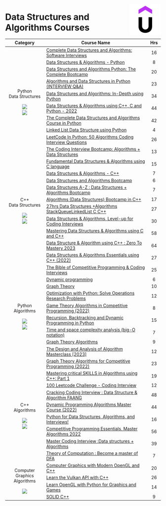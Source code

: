 <a href="/udemy-courses/computer-science/data-structures-and-algorithms/README.md"><img align="right" width="100" src="/logos/udemy.png"></img></a>

# Data Structures and Algorithms Courses

<table>
    <thead>
        <tr>
<th width="250px">Category</th>
<th width="900px">Course Name</th>
<th width="50px">Hrs</th>
        </tr>
    </thead>
    <tbody>
        <tr>
<td rowspan=10 align="center">Python<br>Data Structures<br><br>
<a href="/udemy-courses/computer-science/data-structures-and-algorithms/README.md"><img src="https://github.com/cs-MohamedAyman/cs-MohamedAyman/blob/master/repos-logos/data-structures.png" width="40%"></img></a><br>
<a href="/udemy-courses/computer-science/data-structures-and-algorithms/README.md"><img src="https://github.com/cs-MohamedAyman/cs-MohamedAyman/blob/master/repos-logos/python.png" width="40%"></img></a><br>
</td>
<td><a href="https://udemy.com/course/data-structures-and-algorithms-software-interviews/">
Complete Data Structures and Algorithms: Software Interviews</a></td>
<td align="center">16</td>
        </tr>
        <tr>
<td><a href="https://udemy.com/course/data-structures-algorithms-python/">
Data Structures & Algorithms - Python</a></td>
<td align="center">8</td>
        </tr>
        <tr>
<td><a href="https://udemy.com/course/data-structures-and-algorithms-masterclass/">
Data Structures and Algorithms Python: The Complete Bootcamp</a></td>
<td align="center">20</td>
        </tr>
        <tr>
<td><a href="https://udemy.com/course/algorithms-and-data-structures-in-python/">
Algorithms and Data Structures in Python (INTERVIEW Q&A)</a></td>
<td align="center">23</td>
        </tr>
        <tr>
<td><a href="https://udemy.com/course/learning-data-structures-algorithms-in-python-from-scratch/">
Data Structures and Algorithms: In-Depth using Python</a></td>
<td align="center">34</td>
        </tr>
        <tr>
<td><a href="https://udemy.com/course/mastering-data-structures-and-algorithms-using-c-programming/">
Data Structures & Algorithms using C++, C and Python - 2022</a></td>
<td align="center">44</td>
        </tr>
        <tr>
<td><a href="https://udemy.com/course/data-structures-and-algorithms-bootcamp-in-python/">
The Complete Data Structures and Algorithms Course in Python</a></td>
<td align="center">42</td>
        </tr>
        <tr>
<td><a href="https://udemy.com/course/python-linked-list/">
Linked List Data Structure using Python</a></td>
<td align="center">4</td>
        </tr>
        <tr>
<td><a href="https://udemy.com/course/leetcode-in-python-50-algorithms-coding-interview-questions/">
LeetCode In Python: 50 Algorithms Coding Interview Questions</a></td>
<td align="center">26</td>
        </tr>
        <tr>
<td><a href="https://udemy.com/course/coding-interview-bootcamp-algorithms-and-data-structure/">
The Coding Interview Bootcamp: Algorithms + Data Structures</a></td>
<td align="center">13</td>
        </tr>
        <tr>
<td rowspan=10 align="center">C++<br>Data Structures<br><br>
<a href="/udemy-courses/computer-science/data-structures-and-algorithms/README.md"><img src="https://github.com/cs-MohamedAyman/cs-MohamedAyman/blob/master/repos-logos/data-structures.png" width="40%"></img></a><br>
<a href="/udemy-courses/computer-science/data-structures-and-algorithms/README.md"><img src="https://github.com/cs-MohamedAyman/cs-MohamedAyman/blob/master/repos-logos/cpp.png" width="40%"></img></a><br>
</td>
<td><a href="https://udemy.com/course/data-structures-stack-queue-linkedlist/">
Fundamental Data Structures & Algorithms using C language</a></td>
<td align="center">15</td>
        </tr>
        <tr>
<td><a href="https://udemy.com/course/data-structures-algorithms-cpp/">
Data Structures & Algorithms - C++</a></td>
<td align="center">7</td>
        </tr>
        <tr>
<td><a href="https://udemy.com/course/data-structures-and-algorithms-bootcamp/">
Data Structures and Algorithms Bootcamp</a></td>
<td align="center">6</td>
        </tr>
        <tr>
<td><a href="https://udemy.com/course/data-structures-and-algorithms-the-complete-guide/">
Data Structures A-Z : Data Structures + Algorithms Bootcamp</a></td>
<td align="center">7</td>
        </tr>
        <tr>
<td><a href="https://udemy.com/course/algorithms-bootcamp-in-c/">
Algorithms (Data Structures) Bootcamp in C++</a></td>
<td align="center">17</td>
        </tr>
        <tr>
<td><a href="https://udemy.com/course/27hrs-datastructure-algorithm-cc-stack-queue-linkedlist/">
27hrs Data Structures +Algorithms StackQueueLinkedList C C++</a></td>
<td align="center">27</td>
        </tr>
        <tr>
<td><a href="https://udemy.com/course/cpp-data-structures-algorithms-levelup-prateek-narang/">
Data Structures & Algorithms, Level-up for Coding Interviews</a></td>
<td align="center">30</td>
        </tr>
        <tr>
<td><a href="https://udemy.com/course/datastructurescncpp/">
Mastering Data Structures & Algorithms using C and C++</a></td>
<td align="center">58</td>
        </tr>
        <tr>
<td><a href="https://udemy.com/course/data-structures-algorithms-using-c-zero-to-mastery/">
Data Structure & Algorithm using C++ : Zero To Mastery 2023</a></td>
<td align="center">64</td>
        </tr>
        <tr>
<td><a href="https://udemy.com/course/cpp-data-structures-algorithms-prateek-narang/">
Data Structures & Algorithms Essentials using C++ (2022)</a></td>
<td align="center">27</td>
        </tr>
        <tr>
<td rowspan=10 align="center">Python<br>Algorithms<br><br>
<a href="/udemy-courses/computer-science/data-structures-and-algorithms/README.md"><img src="https://github.com/cs-MohamedAyman/cs-MohamedAyman/blob/master/repos-logos/algorithms-analysis.png" width="40%"></img></a><br>
<a href="/udemy-courses/computer-science/data-structures-and-algorithms/README.md"><img src="https://github.com/cs-MohamedAyman/cs-MohamedAyman/blob/master/repos-logos/python.png" width="40%"></img></a><br>
</td>
<td><a href="https://udemy.com/course/the-bible-of-algorithms-and-interview-questions/">
The Bible of Competitive Programming & Coding Interviews</a></td>
<td align="center">25</td>
        </tr>
        <tr>
<td><a href="https://udemy.com/course/dynamic-programming-x/">
Dynamic programming</a></td>
<td align="center">6</td>
        </tr>
        <tr>
<td><a href="https://udemy.com/course/graph-theory/">
Graph Theory</a></td>
<td align="center">10</td>
        </tr>
        <tr>
<td><a href="https://udemy.com/course/optimization-with-python-linear-nonlinear-and-cplex-gurobi/">
Optimization with Python: Solve Operations Research Problems</a></td>
<td align="center">12</td>
        </tr>
        <tr>
<td><a href="https://udemy.com/course/game-theory-algorithms-in-competitive-programming-course/">
Game Theory Algorithms in Competitive Programming (2022)</a></td>
<td align="center">8</td>
        </tr>
        <tr>
<td><a href="https://udemy.com/course/algorithmic-problems-in-python/">
Recursion, Backtracking and Dynamic Programming in Python</a></td>
<td align="center">15</td>
        </tr>
        <tr>
<td><a href="https://udemy.com/course/complexity-analysis/">
Time and space complexity analysis (big-O notation)</a></td>
<td align="center">7</td>
        </tr>
        <tr>
<td><a href="https://udemy.com/course/graph-theory-algorithms/">
Graph Theory Algorithms</a></td>
<td align="center">9</td>
        </tr>
        <tr>
<td><a href="https://udemy.com/course/design-and-analysis-of-algorithm-/">
The Design and Analysis of Algorithm Masterclass [2023]</a></td>
<td align="center">12</td>
        </tr>
        <tr>
<td><a href="https://udemy.com/course/graph-theory-algorithms-for-competitive-programming/">
Graph Theory Algorithms for Competitive Programming (2022)</a></td>
<td align="center">23</td>
        </tr>
        <tr>
<td rowspan=8 align="center">C++<br>Algorithms<br><br>
<a href="/udemy-courses/computer-science/data-structures-and-algorithms/README.md"><img src="https://github.com/cs-MohamedAyman/cs-MohamedAyman/blob/master/repos-logos/algorithms-analysis.png" width="40%"></img></a><br>
<a href="/udemy-courses/computer-science/data-structures-and-algorithms/README.md"><img src="https://github.com/cs-MohamedAyman/cs-MohamedAyman/blob/master/repos-logos/cpp.png" width="40%"></img></a><br>
</td>
<td><a href="https://udemy.com/course/skills-algorithms-cpp/">
Mastering critical SKILLS in Algorithms using C++: Part 1</a></td>
<td align="center">19</td>
        </tr>
        <tr>
<td><a href="https://udemy.com/course/100-leetcode-algorithm-questions-for-technical-interview/">
100 Leetcode Challenge - Coding Interview</a></td>
<td align="center">12</td>
        </tr>
        <tr>
<td><a href="https://udemy.com/course/coding-interview-question-data-structures-algorithm/">
Cracking Coding Interview : Data Structure & Algorithm FAANG</a></td>
<td align="center">48</td>
        </tr>
        <tr>
<td><a href="https://udemy.com/course/dynamic-programming-master-course-coding-minutes/">
Dynamic Programming Algorithms Master Course (2022)</a></td>
<td align="center">44</td>
        </tr>
        <tr>
<td><a href="https://udemy.com/course/python-for-data-structures-algorithms-and-interviews/">
Python for Data Structures, Algorithms, and Interviews!</a></td>
<td align="center">16</td>
        </tr>
        <tr>
<td><a href="https://udemy.com/course/competitive-programming-algorithms-coding-minutes/">
Competitive Programming Essentials, Master Algorithms 2022</a></td>
<td align="center">56</td>
        </tr>
        <tr>
<td><a href="https://udemy.com/course/data-structures-and-algorithms-dsa/">
Master Coding Interview :Data structures + Algorithms</a></td>
<td align="center">39</td>
        </tr>
        <tr>
<td><a href="https://udemy.com/course/theory-of-computation-online-course/">
Theory of Computation : Become a master of DFA</a></td>
<td align="center">7</td>
        </tr>
        <tr>
<td rowspan=4 align="center">Computer Graphics Algorithms<br><br>
<a href="/udemy-courses/computer-science/data-structures-and-algorithms/README.md"><img src="https://github.com/cs-MohamedAyman/cs-MohamedAyman/blob/master/repos-logos/computer-graphics.png" width="40%"></img></a><br>
</td>
<td><a href="https://udemy.com/course/graphics-with-modern-opengl/">
Computer Graphics with Modern OpenGL and C++</a></td>
<td align="center">20</td>
        </tr>
        <tr>
<td><a href="https://udemy.com/course/learn-the-vulkan-api-with-cpp/">
Learn the Vulkan API with C++</a></td>
<td align="center">26</td>
        </tr>
        <tr>
<td><a href="https://udemy.com/course/learn-opengl-with-python-for-graphics-and-games/">
Learn OpenGL with Python for Graphics and Games</a></td>
<td align="center">14</td>
        </tr>
        <tr>
<td><a href="https://udemy.com/course/solid-cpp/">
SOLID C++</a></td>
<td align="center">9</td>
        </tr>
    </tbody>
</table>
